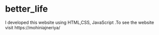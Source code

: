 # better_life
I developed this website using HTML,CSS, JavaScript .To see the website visit https://mohiniajneriya/ 

